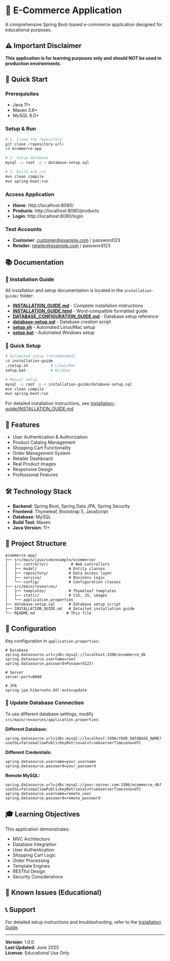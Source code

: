 # 🛒 E-Commerce Application

A comprehensive Spring Boot-based e-commerce application designed for educational purposes.

## ⚠️ Important Disclaimer

**This application is for learning purposes only and should NOT be used in production environments.**

## 🚀 Quick Start

### Prerequisites
- Java 11+
- Maven 3.6+
- MySQL 8.0+

### Setup & Run
```bash
# 1. Clone the repository
git clone <repository-url>
cd ecommerce-app

# 2. Setup database
mysql -u root -p < database-setup.sql

# 3. Build and run
mvn clean compile
mvn spring-boot:run
```

### Access Application
- **Home**: http://localhost:8080/
- **Products**: http://localhost:8080/products
- **Login**: http://localhost:8080/login

### Test Accounts
- **Customer**: customer@example.com / password123
- **Retailer**: retailer@example.com / password123

## 📚 Documentation

### 📁 Installation Guide
All installation and setup documentation is located in the `installation-guide/` folder:

- **[INSTALLATION_GUIDE.md](installation-guide/INSTALLATION_GUIDE.md)** - Complete installation instructions
- **[INSTALLATION_GUIDE.html](installation-guide/INSTALLATION_GUIDE.html)** - Word-compatible formatted guide
- **[DATABASE_CONFIGURATION_GUIDE.md](installation-guide/DATABASE_CONFIGURATION_GUIDE.md)** - Database setup reference
- **[database-setup.sql](installation-guide/database-setup.sql)** - Database creation script
- **[setup.sh](installation-guide/setup.sh)** - Automated Linux/Mac setup
- **[setup.bat](installation-guide/setup.bat)** - Automated Windows setup

### 🚀 Quick Setup
```bash
# Automated setup (recommended)
cd installation-guide
./setup.sh          # Linux/Mac
setup.bat           # Windows

# Manual setup
mysql -u root -p < installation-guide/database-setup.sql
mvn clean compile
mvn spring-boot:run
```

For detailed installation instructions, see [installation-guide/INSTALLATION_GUIDE.md](installation-guide/INSTALLATION_GUIDE.md)

## 🎯 Features

- User Authentication & Authorization
- Product Catalog Management
- Shopping Cart Functionality
- Order Management System
- Retailer Dashboard
- Real Product Images
- Responsive Design
- Professional Features

## 🛠️ Technology Stack

- **Backend**: Spring Boot, Spring Data JPA, Spring Security
- **Frontend**: Thymeleaf, Bootstrap 5, JavaScript
- **Database**: MySQL
- **Build Tool**: Maven
- **Java Version**: 11+

## 📁 Project Structure

```
ecommerce-app/
├── src/main/java/com/example/ecommerce/
│   ├── controller/          # Web controllers
│   ├── model/              # Entity classes
│   ├── repository/         # Data access layer
│   ├── service/            # Business logic
│   └── config/             # Configuration classes
├── src/main/resources/
│   ├── templates/          # Thymeleaf templates
│   ├── static/             # CSS, JS, images
│   └── application.properties
├── database-setup.sql      # Database setup script
├── INSTALLATION_GUIDE.md   # Detailed installation guide
└── README.md              # This file
```

## 🔧 Configuration

Key configuration in `application.properties`:
```properties
# Database
spring.datasource.url=jdbc:mysql://localhost:3306/ecommerce_db
spring.datasource.username=root
spring.datasource.password=Password123!

# Server
server.port=8080

# JPA
spring.jpa.hibernate.ddl-auto=update
```

### 🔗 Update Database Connection

To use different database settings, modify `src/main/resources/application.properties`:

**Different Database:**
```properties
spring.datasource.url=jdbc:mysql://localhost:3306/YOUR_DATABASE_NAME?useSSL=false&allowPublicKeyRetrieval=true&serverTimezone=UTC
```

**Different Credentials:**
```properties
spring.datasource.username=your_username
spring.datasource.password=your_password
```

**Remote MySQL:**
```properties
spring.datasource.url=jdbc:mysql://your-server.com:3306/ecommerce_db?useSSL=false&allowPublicKeyRetrieval=true&serverTimezone=UTC
spring.datasource.username=remote_user
spring.datasource.password=remote_password
```

## 🎓 Learning Objectives

This application demonstrates:
- MVC Architecture
- Database Integration
- User Authentication
- Shopping Cart Logic
- Order Processing
- Template Engines
- RESTful Design
- Security Considerations

## 🐛 Known Issues (Educational)

## 📞 Support

For detailed setup instructions and troubleshooting, refer to the [Installation Guide](installation-guide/INSTALLATION_GUIDE.md).

---

**Version**: 1.0.0  
**Last Updated**: June 2025  
**License**: Educational Use Only
